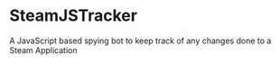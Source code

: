 # SteamJSTracker
A JavaScript based spying bot to keep track of any changes done to a Steam Application
